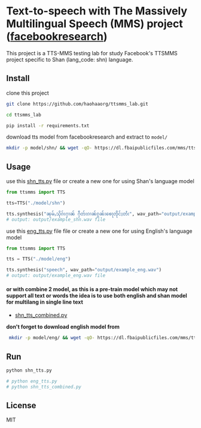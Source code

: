 # Text-to-speech with The Massively Multilingual Speech (MMS) project ([facebookresearch](https://github.com/facebookresearch/fairseq/tree/main/examples/mms))

This project is a TTS-MMS testing lab for study Facebook's TTSMMS project specific to Shan (lang_code: shn) language.

## Install
clone this project
```bash
git clone https://github.com/haohaaorg/ttsmms_lab.git
```

```bash 
cd ttsmms_lab
```

```bash
pip install -r requirements.txt
```

download tts model from facebookresearch and extract to ```model/```
```bash
mkdir -p model/shn/ && wget -qO- https://dl.fbaipublicfiles.com/mms/tts/shn.tar.gz | tar -xz -C model/shn/ --strip-components 1
```

## Usage
use this [shn_tts.py](https://github.com/haohaaorg/ttsmms_lab/blob/main/shn_tts.py) file or create a new one for using Shan's language model
```python
from ttsmms import TTS

tts=TTS("./model/shn")

tts.synthesis("ၼုမ်ႇသိုၵ်းႁၢၼ် ႁဵတ်းၵၢၼ်ၵွၼ်းၶေႃၸိုင်ႈတႆး", wav_path="output/example_shn.wav")
# output: output/example_shn.wav file
```

use this [eng_tts.py](https://github.com/haohaaorg/ttsmms_lab/blob/main/eng_tts.py) file file or create a new one for using English's language model
```python
from ttsmms import TTS

tts = TTS("./model/eng")

tts.synthesis("speech", wav_path="output/example_eng.wav")
# output: output/example_eng.wav file
```

#### or with combine 2 model, as this is a pre-train model which may not support all text or words the idea is to use both english and shan model for multilang in single line text

* [shn_tts_combined.py](https://github.com/haohaaorg/ttsmms_lab/blob/main/shn_tts_combined.py)
  
**don't forget to download english model from**
```bash
 mkdir -p model/eng/ && wget -qO- https://dl.fbaipublicfiles.com/mms/tts/eng.tar.gz | tar -xz -C model/eng/ --strip-components 1
```

## Run
```python
python shn_tts.py

# python eng_tts.py
# python shn_tts_combined.py
```


## License
MIT
